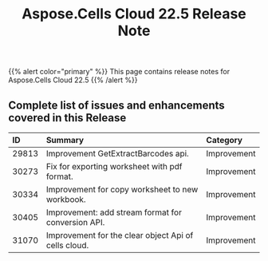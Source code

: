 ﻿---
title: Aspose.Cells Cloud 22.5 Release Note
second_title: Aspose.Cells Cloud Documen
type: docs
url: /ar/aspose-cells-cloud-22-5-release-notes/
description: Aspose.Cells Cloud supports Excel to create, convert, merge, split, protected, inner object operation, and so on
weight: 17
---
{{% alert color="primary" %}} 
This page contains release notes for Aspose.Cells Cloud 22.5
{{% /alert %}} 
## **Complete list of issues and enhancements covered in this Release**
|**ID**|**Summary**|**Category**|
|:- |:- |:- |
|29813 |Improvement GetExtractBarcodes api.|Improvement |
|30273 |Fix for exporting worksheet with pdf format.|Improvement |
|30334 |Improvement for copy worksheet to new workbook.|Improvement |
|30405 |Improvement: add stream format for conversion API.|Improvement |
|31070 |Improvement for the clear object Api of cells cloud.|Improvement |
